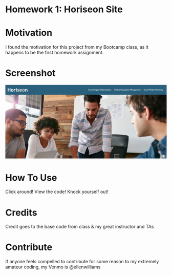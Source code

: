 # Homework 1: Horiseon Site

# Motivation
I found the motivation for this project from my Bootcamp class, as it happens to be the first homework assignment.

# Screenshot
![here's a screengrab of the top of the site](screenshot.png)

# How To Use
Click around! View the code! Knock yourself out!

# Credits
Credit goes to the base code from class & my great instructor and TAs

# Contribute
If anyone feels compelled to contribute for some reason to my extremely amateur coding, my Venmo is @ellenwilliams